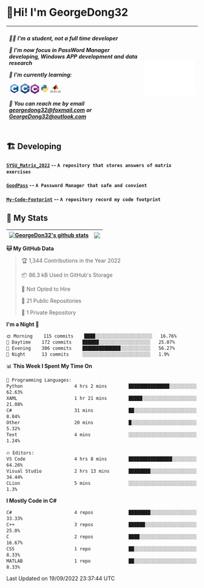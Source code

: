 # 👋Hi! I'm GeorgeDong32
| <h5 align="left"><p>🧑‍🎓 I'm a student, not a full time developer</p><p>👀 I’m now focus in PassWord Manager developing, Windows APP development and data research</p><p>📖 I’m currently learning:</p><code><img height="28" alt="C" src="https://raw.githubusercontent.com/github/explore/f3e22f0dca2be955676bc70d6214b95b13354ee8/topics/c/c.png"></code><code><img height="28" alt="C++" src="https://raw.githubusercontent.com/github/explore/180320cffc25f4ed1bbdfd33d4db3a66eeeeb358/topics/cpp/cpp.png"></code><code><img height="26" alt="C#" src="https://github.com/GeorgeDong32/GeorgeDong32/blob/main/C%23Logo.png"></code><code><img height="28" alt="Python" src="https://raw.githubusercontent.com/github/explore/80688e429a7d4ef2fca1e82350fe8e3517d3494d/topics/python/python.png"></code><code><img height="28" alt="Matlab" src="https://raw.githubusercontent.com/github/explore/80688e429a7d4ef2fca1e82350fe8e3517d3494d/topics/matlab/matlab.png"></code></p>💬 You can reach me by email georgedong32@foxmail.com or GeorgeDong32@outlook.com</p></h5> | <img width="450" alt="my-commit-calendar" src="https://github.com/GeorgeDong32/GeorgeDong32/blob/main/metrics.plugin.isocalendar.svg" > |
| ------------- | ------------- |

#### 
#### 
#### 
#### 

## 🏗️ Developing
#### [`SYSU_Matrix_2022`](https://github.com/GeorgeDong32/SYSU_Matrix_2022) -- `A repository that stores answers of matrix exercises`
#### [`GoodPass`](https://github.com/GeorgeDong32/GoodPass) -- `A Password Manager that safe and convient`
#### [`My-Code-Footprint`](https://github.com/GeorgeDong32/My-Code-Footprint) -- `A repository record my code footprint`
## 🚀 My Stats

| <a href="https://github.com/GeorgeDong32/github-readme-stats"><img align="center" src="https://github-readme-stats-one-topaz-92.vercel.app/api?username=GeorgeDong32&show_icons=true&bg_color=45,34558b,FFFFFF&title_color=FFFFFF&icon_color=F5DF4D&hide_border=1" alt="GeorgeDon32's github stats" /></a> | <a href="https://github.com/GeorgeDong32/github-readme-stats"><img align="center" height="192" src="https://github-readme-stats-one-topaz-92.vercel.app/api/top-langs/?username=GeorgeDong32&layout=compact&bg_color=45,FFFFFF,34558b&title_color=555555&hide_border=1" /></a> |
| ------------- | ------------- |


<!--START_SECTION:waka-->
**🐱 My GitHub Data** 

> 🏆 1,344 Contributions in the Year 2022
 > 
> 📦 86.3 kB Used in GitHub's Storage 
 > 
> 🚫 Not Opted to Hire
 > 
> 📜 21 Public Repositories 
 > 
> 🔑 1 Private Repository 
 > 
**I'm a Night 🦉** 

```text
🌞 Morning    115 commits    ████░░░░░░░░░░░░░░░░░░░░░   16.76% 
🌆 Daytime    172 commits    ██████░░░░░░░░░░░░░░░░░░░   25.07% 
🌃 Evening    386 commits    ██████████████░░░░░░░░░░░   56.27% 
🌙 Night      13 commits     ░░░░░░░░░░░░░░░░░░░░░░░░░   1.9%

```


📊 **This Week I Spent My Time On** 

```text
💬 Programming Languages: 
Python                   4 hrs 2 mins        ███████████████░░░░░░░░░░   62.63% 
XAML                     1 hr 21 mins        █████░░░░░░░░░░░░░░░░░░░░   21.08% 
C#                       31 mins             ██░░░░░░░░░░░░░░░░░░░░░░░   8.04% 
Other                    20 mins             █░░░░░░░░░░░░░░░░░░░░░░░░   5.32% 
Text                     4 mins              ░░░░░░░░░░░░░░░░░░░░░░░░░   1.24%

🔥 Editors: 
VS Code                  4 hrs 8 mins        ████████████████░░░░░░░░░   64.26% 
Visual Studio            2 hrs 13 mins       ████████░░░░░░░░░░░░░░░░░   34.44% 
CLion                    5 mins              ░░░░░░░░░░░░░░░░░░░░░░░░░   1.3%

```

**I Mostly Code in C#** 

```text
C#                       4 repos             ████████░░░░░░░░░░░░░░░░░   33.33% 
C++                      3 repos             ██████░░░░░░░░░░░░░░░░░░░   25.0% 
C                        2 repos             ████░░░░░░░░░░░░░░░░░░░░░   16.67% 
CSS                      1 repo              ██░░░░░░░░░░░░░░░░░░░░░░░   8.33% 
MATLAB                   1 repo              ██░░░░░░░░░░░░░░░░░░░░░░░   8.33%

```



 Last Updated on 19/09/2022 23:37:44 UTC
<!--END_SECTION:waka-->

